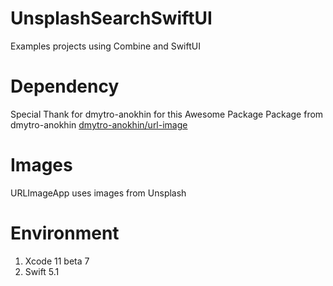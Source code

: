 # UnsplashSearchSwiftUI
Examples projects using Combine and SwiftUI

# Dependency
Special Thank for dmytro-anokhin for this Awesome Package
Package from dmytro-anokhin [dmytro-anokhin/url-image](https://github.com/dmytro-anokhin/url-image)

# Images
URLImageApp uses images from Unsplash

# Environment
1. Xcode 11 beta 7
2. Swift 5.1

